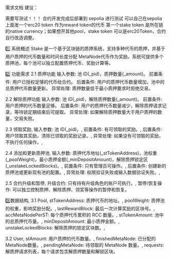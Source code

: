 需求文档
建议：

需要写测试！！！
合约开发完成后部署到 sepolia 进行测试
可以自己在sepolia 上面发一个erc20 token 作为reward token的代币
第一个stake token 是所在链的native currency；如果想开其他pool，stake token 可以是erc20Token，合约自行改造调整。

1️⃣ 系统概述
Stake 是一个基于区块链的质押系统，支持多种代币的质押，并基于用户质押的代币数量和时间长度分配 MetaNode代币作为奖励。系统可提供多个质押池，每个池可以独立配置质押代币、奖励计算等。


2️⃣ 功能需求
2.1 质押功能
输入参数: 池 ID(_pid)，质押数量(_amount)。
前置条件: 用户已授权足够的代币给合约。
后置条件: 用户的质押代币数量增加，池中的总质押代币数量更新。
异常处理: 质押数量低于最小质押要求时拒绝交易。

2.2 解除质押功能
输入参数: 池 ID(_pid)，解除质押数量(_amount)。
前置条件: 用户质押的代币数量足够。
后置条件: 用户的质押代币数量减少，解除质押请求记录，等待锁定期结束后可提取。
异常处理: 如果解除质押数量大于用户质押的数量，交易失败。

2.3 领取奖励,
输入参数: 池 ID(_pid)。,
前置条件: 有可领取的奖励。,
后置条件: 用户领取其奖励，清除已领取的奖励记录。,
异常处理: 如果没有可领取的奖励，不执行任何操作。,

2.4 添加和更新质押池,
输入参数: 质押代币地址(_stTokenAddress)，池权重(_poolWeight)，最小质押金额(_minDepositAmount)，解除质押锁定区(_unstakeLockedBlocks)。,
前置条件: 只有管理员可操作。,
后置条件: 创建新的质押池或更新现有池的配置。,
异常处理: 权限验证失败或输入数据验证失败。,

2.5 合约升级和暂停,
升级合约: 只有持有升级角色的账户可执行。,
暂停/恢复操作: 可以独立控制质押、解除质押、领奖等操作的暂停和恢复。


3️⃣数据结构,
3.1 Pool,
stTokenAddress: 质押代币的地址。,
poolWeight: 质押池的权重，影响奖励分配。,
lastRewardBlock: 最后一次计算奖励的区块号。,
accMetaNodePerST: 每个质押代币累积的 RCC 数量。,
stTokenAmount: 池中的总质押代币量。,
minDepositAmount: 最小质押金额。,
unstakeLockedBlocks: 解除质押的锁定区块数。,

3.2 User,
stAmount: 用户质押的代币数量。,
finishedMetaNode: 已分配的 MetaNode数量。,
pendingMetaNode: 待领取的 MetaNode 数量。,
requests: 解质押请求列表，每个请求包含解质押数量和解锁区块。